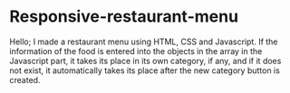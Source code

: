 # Responsive-restaurant-menu
Hello; I made a restaurant menu using HTML, CSS and Javascript. If the information of the food is entered into the objects in the array in the Javascript part, it takes its place in its own category, if any, and if it does not exist, it automatically takes its place after the new category button is created.
